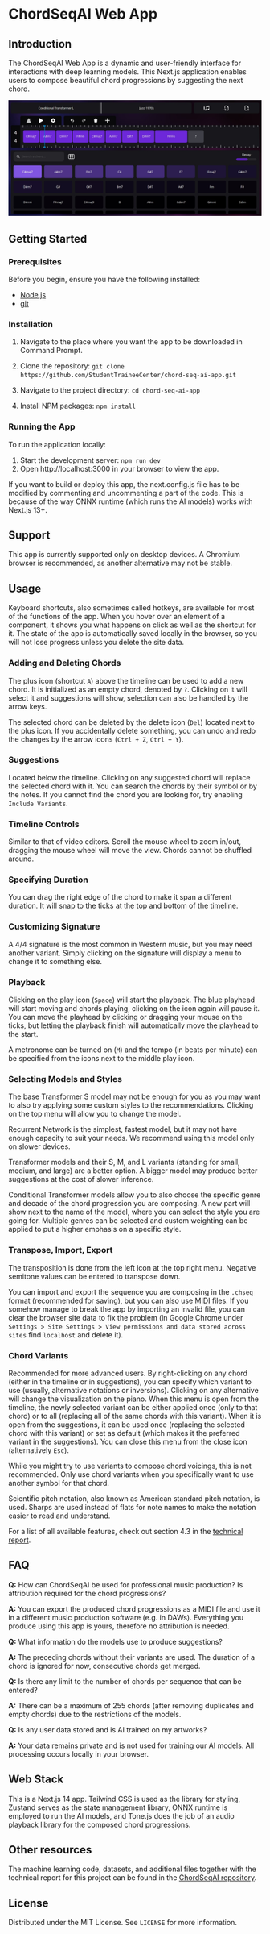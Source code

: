 # ChordSeqAI Web App

## Introduction

The ChordSeqAI Web App is a dynamic and user-friendly interface for interactions with deep learning models. This Next.js application enables users to compose beautiful chord progressions by suggesting the next chord.

![App screenshot](./public/screenshot.jpg)

## Getting Started

### Prerequisites

Before you begin, ensure you have the following installed:

- [Node.js](https://nodejs.org/en)
- [git](https://git-scm.com/)

### Installation

1. Navigate to the place where you want the app to be downloaded in Command Prompt.

2. Clone the repository:
   `git clone https://github.com/StudentTraineeCenter/chord-seq-ai-app.git`
3. Navigate to the project directory:
   `cd chord-seq-ai-app`
4. Install NPM packages:
   `npm install`

### Running the App

To run the application locally:

1. Start the development server:
   `npm run dev`
2. Open http://localhost:3000 in your browser to view the app.

If you want to build or deploy this app, the next.config.js file has to be modified by commenting and uncommenting a part of the code. This is because of the way ONNX runtime (which runs the AI models) works with Next.js 13+.

## Support

This app is currently supported only on desktop devices. A Chromium browser is recommended, as another alternative may not be stable.

## Usage

Keyboard shortcuts, also sometimes called hotkeys, are available for most of the functions of the app. When you hover over an element of a component, it shows you what happens on click as well as the shortcut for it. The state of the app is automatically saved locally in the browser, so you will not lose progress unless you delete the site data.

### Adding and Deleting Chords

The plus icon (shortcut `A`) above the timeline can be used to add a new chord. It is initialized as an empty chord, denoted by `?`. Clicking on it will select it and suggestions will show, selection can also be handled by the arrow keys.

The selected chord can be deleted by the delete icon (`Del`) located next to the plus icon. If you accidentally delete something, you can undo and redo the changes by the arrow icons (`Ctrl + Z`, `Ctrl + Y`).

### Suggestions

Located below the timeline. Clicking on any suggested chord will replace the selected chord with it. You can search the chords by their symbol or by the notes. If you cannot find the chord you are looking for, try enabling `Include Variants`.

### Timeline Controls

Similar to that of video editors. Scroll the mouse wheel to zoom in/out, dragging the mouse wheel will move the view. Chords cannot be shuffled around.

### Specifying Duration

You can drag the right edge of the chord to make it span a different duration. It will snap to the ticks at the top and bottom of the timeline.

### Customizing Signature

A 4/4 signature is the most common in Western music, but you may need another variant. Simply clicking on the signature will display a menu to change it to something else.

### Playback

Clicking on the play icon (`Space`) will start the playback. The blue playhead will start moving and chords playing, clicking on the icon again will pause it. You can move the playhead by clicking or dragging your mouse on the ticks, but letting the playback finish will automatically move the playhead to the start.

A metronome can be turned on (`M`) and the tempo (in beats per minute) can be specified from the icons next to the middle play icon.

### Selecting Models and Styles

The base Transformer S model may not be enough for you as you may want to also try applying some custom styles to the recommendations. Clicking on the top menu will allow you to change the model.

Recurrent Network is the simplest, fastest model, but it may not have enough capacity to suit your needs. We recommend using this model only on slower devices.

Transformer models and their S, M, and L variants (standing for small, medium, and large) are a better option. A bigger model may produce better suggestions at the cost of slower inference.

Conditional Transformer models allow you to also choose the specific genre and decade of the chord progression you are composing. A new part will show next to the name of the model, where you can select the style you are going for. Multiple genres can be selected and custom weighting can be applied to put a higher emphasis on a specific style.

### Transpose, Import, Export

The transposition is done from the left icon at the top right menu. Negative semitone values can be entered to transpose down.

You can import and export the sequence you are composing in the `.chseq` format (recommended for saving), but you can also use MIDI files. If you somehow manage to break the app by importing an invalid file, you can clear the browser site data to fix the problem (in Google Chrome under `Settings > Site Settings > View permissions and data stored across sites` find `localhost` and delete it).

### Chord Variants

Recommended for more advanced users. By right-clicking on any chord (either in the timeline or in suggestions), you can specify which variant to use (usually, alternative notations or inversions). Clicking on any alternative will change the visualization on the piano. When this menu is open from the timeline, the newly selected variant can be either applied once (only to that chord) or to all (replacing all of the same chords with this variant). When it is open from the suggestions, it can be used once (replacing the selected chord with this variant) or set as default (which makes it the preferred variant in the suggestions). You can close this menu from the close icon (alternatively `Esc`).

While you might try to use variants to compose chord voicings, this is not recommended. Only use chord variants when you specifically want to use another symbol for that chord.

Scientific pitch notation, also known as American standard pitch notation, is used. Sharps are used instead of flats for note names to make the notation easier to read and understand.

For a list of all available features, check out section 4.3 in the [technical report](https://github.com/StudentTraineeCenter/chord-seq-ai/blob/master/Report/report.pdf).

## FAQ

**Q:** How can ChordSeqAI be used for professional music production? Is attribution required for the chord progressions?

**A:** You can export the produced chord progressions as a MIDI file and use it in a different music production software (e.g. in DAWs). Everything you produce using this app is yours, therefore no attribution is needed.

**Q:** What information do the models use to produce suggestions?

**A:** The preceding chords without their variants are used. The duration of a chord is ignored for now, consecutive chords get merged.

**Q:** Is there any limit to the number of chords per sequence that can be entered?

**A:** There can be a maximum of 255 chords (after removing duplicates and empty chords) due to the restrictions of the models.

**Q:** Is any user data stored and is AI trained on my artworks?

**A:** Your data remains private and is not used for training our AI models. All processing occurs locally in your browser.

## Web Stack

This is a Next.js 14 app. Tailwind CSS is used as the library for styling, Zustand serves as the state management library, ONNX runtime is employed to run the AI models, and Tone.js does the job of an audio playback library for the composed chord progressions.

## Other resources

The machine learning code, datasets, and additional files together with the technical report for this project can be found in the [ChordSeqAI repository](https://github.com/StudentTraineeCenter/chord-seq-ai).

## License

Distributed under the MIT License. See `LICENSE` for more information.
